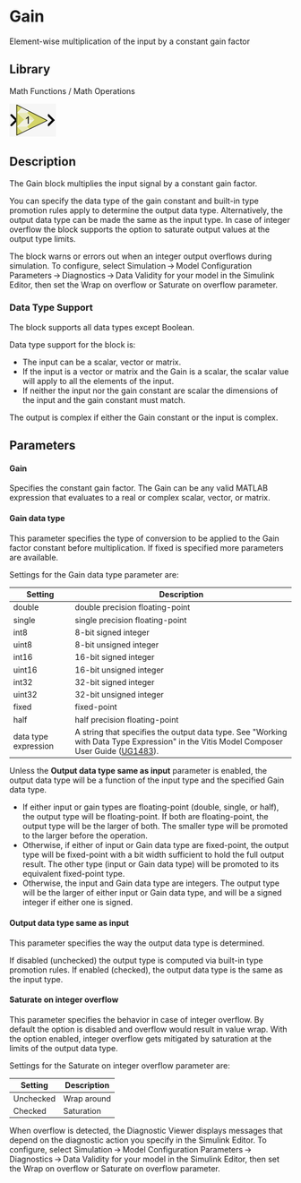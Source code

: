 # Gain

Element-wise multiplication of the input by a constant gain factor

## Library

Math Functions / Math Operations

![](./Images/joy1532104004162.png)

## Description

The Gain block multiplies the input signal by a constant gain factor.

You can specify the data type of the gain constant and built-in type
promotion rules apply to determine the output data type. Alternatively,
the output data type can be made the same as the input type. In case of
integer overflow the block supports the option to saturate output values
at the output type limits.

The block warns or errors out when an integer output overflows during
simulation. To configure, select Simulation → Model Configuration
Parameters → Diagnostics → Data Validity for your model in the Simulink
Editor, then set the Wrap on overflow or Saturate on overflow parameter.

### Data Type Support

The block supports all data types except Boolean.

Data type support for the block is:

- The input can be a scalar, vector or matrix.
- If the input is a vector or matrix and the Gain is a scalar, the
  scalar value will apply to all the elements of the input.
- If neither the input nor the gain constant are scalar the dimensions
  of the input and the gain constant must match.

The output is complex if either the Gain constant or the input is
complex.

## Parameters

#### Gain

Specifies the constant gain factor. The Gain can be any valid MATLAB
expression that evaluates to a real or complex scalar, vector, or
matrix.

#### Gain data type

This parameter specifies the type of conversion to be applied to the
Gain factor constant before multiplication. If fixed is specified more
parameters are available.

Settings for the Gain data type parameter are:

| Setting              | Description                                                                                                                                                                                                                                                         |
|----------------------|---------------------------------------------------------------------------------------------------------------------------------------------------------------------------------------------------------------------------------------------------------------------|
| double               | double precision floating-point                                                                                                                                                                                                                                     |
| single               | single precision floating-point                                                                                                                                                                                                                                     |
| int8                 | 8-bit signed integer                                                                                                                                                                                                                                                |
| uint8                | 8-bit unsigned integer                                                                                                                                                                                                                                              |
| int16                | 16-bit signed integer                                                                                                                                                                                                                                               |
| uint16               | 16-bit unsigned integer                                                                                                                                                                                                                                             |
| int32                | 32-bit signed integer                                                                                                                                                                                                                                               |
| uint32               | 32-bit unsigned integer                                                                                                                                                                                                                                             |
| fixed                | fixed-point                                                                                                                                                                                                                                                         |
| half                 | half precision floating-point                                                                                                                                                                                                                                       |
| data type expression | A string that specifies the output data type. See "Working with Data Type Expression" in the Vitis Model Composer User Guide ([UG1483](https://docs.xilinx.com/access/sources/dita/map?Doc_Version=2022.2%20English&url=ug1483-model-composer-sys-gen-user-guide)). |

Unless the **Output data type same as input** parameter is enabled, the
output data type will be a function of the input type and the specified
Gain data type.

- If either input or gain types are floating-point (double, single, or
  half), the output type will be floating-point. If both are
  floating-point, the output type will be the larger of both. The
  smaller type will be promoted to the larger before the operation.
- Otherwise, if either of input or Gain data type are fixed-point, the
  output type will be fixed-point with a bit width sufficient to hold
  the full output result. The other type (input or Gain data type) will
  be promoted to its equivalent fixed-point type.
- Otherwise, the input and Gain data type are integers. The output type
  will be the larger of either input or Gain data type, and will be a
  signed integer if either one is signed.

#### Output data type same as input

This parameter specifies the way the output data type is determined.

If disabled (unchecked) the output type is computed via built-in type
promotion rules. If enabled (checked), the output data type is the same
as the input type.

#### Saturate on integer overflow

This parameter specifies the behavior in case of integer overflow. By
default the option is disabled and overflow would result in value wrap.
With the option enabled, integer overflow gets mitigated by saturation
at the limits of the output data type.

Settings for the Saturate on integer overflow parameter are:

| Setting   | Description |
|-----------|-------------|
| Unchecked | Wrap around |
| Checked   | Saturation  |


When overflow is detected, the Diagnostic Viewer displays messages that
depend on the diagnostic action you specify in the Simulink Editor. To
configure, select Simulation → Model Configuration
Parameters → Diagnostics → Data Validity for your model in the Simulink
Editor, then set the Wrap on overflow or Saturate on overflow parameter.
